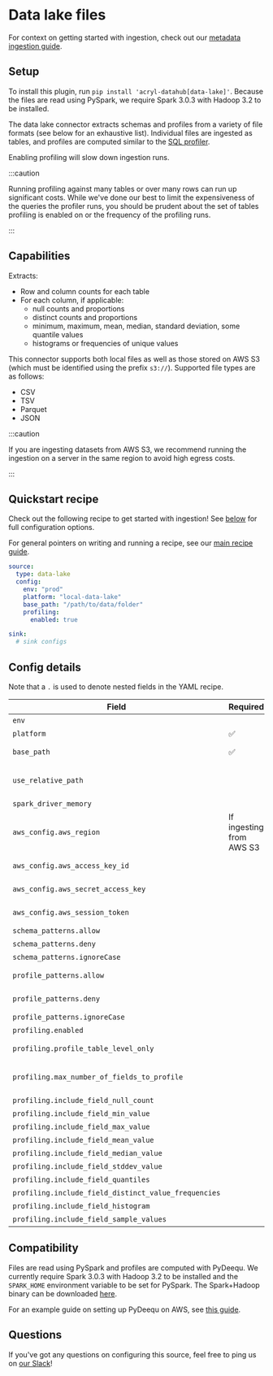 # Data lake files

For context on getting started with ingestion, check out our [metadata ingestion guide](../README.md).

## Setup

To install this plugin, run `pip install 'acryl-datahub[data-lake]'`. Because the files are read using PySpark, we require Spark 3.0.3 with Hadoop 3.2 to be installed.

The data lake connector extracts schemas and profiles from a variety of file formats (see below for an exhaustive list).
Individual files are ingested as tables, and profiles are computed similar to the [SQL profiler](./sql_profiles.md).

Enabling profiling will slow down ingestion runs.

:::caution

Running profiling against many tables or over many rows can run up significant costs.
While we've done our best to limit the expensiveness of the queries the profiler runs, you
should be prudent about the set of tables profiling is enabled on or the frequency
of the profiling runs.

:::

## Capabilities

Extracts:

- Row and column counts for each table
- For each column, if applicable:
  - null counts and proportions
  - distinct counts and proportions
  - minimum, maximum, mean, median, standard deviation, some quantile values
  - histograms or frequencies of unique values

This connector supports both local files as well as those stored on AWS S3 (which must be identified using the prefix `s3://`). Supported file types are as follows:

- CSV
- TSV
- Parquet
- JSON

:::caution

If you are ingesting datasets from AWS S3, we recommend running the ingestion on a server in the same region to avoid high egress costs.

:::

## Quickstart recipe

Check out the following recipe to get started with ingestion! See [below](#config-details) for full configuration options.

For general pointers on writing and running a recipe, see our [main recipe guide](../README.md#recipes).

```yml
source:
  type: data-lake
  config:
    env: "prod"
    platform: "local-data-lake"
    base_path: "/path/to/data/folder"
    profiling:
      enabled: true

sink:
  # sink configs
```

## Config details

Note that a `.` is used to denote nested fields in the YAML recipe.

| Field                                                | Required                 | Default      | Description                                                                                                                                                                                                                           |
| ---------------------------------------------------- | ------------------------ | ------------ | ------------------------------------------------------------------------------------------------------------------------------------------------------------------------------------------------------------------------------------- |
| `env`                                                |                          | `PROD`       | Environment to use in namespace when constructing URNs.                                                                                                                                                                               |
| `platform`                                           | ✅                       |              | Platform to use in namespace when constructing URNs.                                                                                                                                                                                  |
| `base_path`                                          | ✅                       |              | Path of the base folder to crawl. Unless `schema_patterns` and `profile_patterns` are set, the connector will ingest all files in this folder.                                                                                        |
| `use_relative_path`                                  |                          | `false`      | Whether to use the relative path (the part with the base path removed) when constructing URNs for files being ingested from a local directory. This option is ignored when ingesting from AWS S3 because S3 URIs are globally unique. |
| `spark_driver_memory`                                |                          | `4g`         | Max amount of memory to grant Spark.                                                                                                                                                                                                  |
| `aws_config.aws_region`                              | If ingesting from AWS S3 |              | AWS region code.                                                                                                                                                                                                                      |
| `aws_config.aws_access_key_id`                       |                          | Autodetected | See https://boto3.amazonaws.com/v1/documentation/api/latest/guide/credentials.html                                                                                                                                                    |
| `aws_config.aws_secret_access_key`                   |                          | Autodetected | See https://boto3.amazonaws.com/v1/documentation/api/latest/guide/credentials.html                                                                                                                                                    |
| `aws_config.aws_session_token`                       |                          | Autodetected | See https://boto3.amazonaws.com/v1/documentation/api/latest/guide/credentials.html                                                                                                                                                    |
| `schema_patterns.allow`                              |                          | `*`          | List of regex patterns for tables to ingest. Defaults to all.                                                                                                                                                                         |
| `schema_patterns.deny`                               |                          |              | List of regex patterns for tables to not ingest. Defaults to none.                                                                                                                                                                    |
| `schema_patterns.ignoreCase`                         |                          | `True`       | Whether to ignore case sensitivity during pattern matching of tables to ingest.                                                                                                                                                       |
| `profile_patterns.allow`                             |                          | `*`          | List of regex patterns for tables to profile (a must also be ingested for profiling). Defaults to all.                                                                                                                                |
| `profile_patterns.deny`                              |                          |              | List of regex patterns for tables to not profile (a must also be ingested for profiling). Defaults to none.                                                                                                                           |
| `profile_patterns.ignoreCase`                        |                          | `True`       | Whether to ignore case sensitivity during pattern matching of tables to profile.                                                                                                                                                      |
| `profiling.enabled`                                  |                          | `False`      | Whether profiling should be done.                                                                                                                                                                                                     |
| `profiling.profile_table_level_only`                 |                          | `False`      | Whether to perform profiling at table-level only or include column-level profiling as well.                                                                                                                                           |
| `profiling.max_number_of_fields_to_profile`          |                          | `None`       | A positive integer that specifies the maximum number of columns to profile for any table. `None` implies all columns. The cost of profiling goes up significantly as the number of columns to profile goes up.                        |
| `profiling.include_field_null_count`                 |                          | `True`       | Whether to profile for the number of nulls for each column.                                                                                                                                                                           |
| `profiling.include_field_min_value`                  |                          | `True`       | Whether to profile for the min value of numeric columns.                                                                                                                                                                              |
| `profiling.include_field_max_value`                  |                          | `True`       | Whether to profile for the max value of numeric columns.                                                                                                                                                                              |
| `profiling.include_field_mean_value`                 |                          | `True`       | Whether to profile for the mean value of numeric columns.                                                                                                                                                                             |
| `profiling.include_field_median_value`               |                          | `True`       | Whether to profile for the median value of numeric columns.                                                                                                                                                                           |
| `profiling.include_field_stddev_value`               |                          | `True`       | Whether to profile for the standard deviation of numeric columns.                                                                                                                                                                     |
| `profiling.include_field_quantiles`                  |                          | `True`       | Whether to profile for the quantiles of numeric columns.                                                                                                                                                                              |
| `profiling.include_field_distinct_value_frequencies` |                          | `True`       | Whether to profile for distinct value frequencies.                                                                                                                                                                                    |
| `profiling.include_field_histogram`                  |                          | `True`       | Whether to profile for the histogram for numeric fields.                                                                                                                                                                              |
| `profiling.include_field_sample_values`              |                          | `True`       | Whether to profile for the sample values for all columns.                                                                                                                                                                             |

## Compatibility

Files are read using PySpark and profiles are computed with PyDeequ.
We currently require Spark 3.0.3 with Hadoop 3.2 to be installed and the `SPARK_HOME` environment variable to be set for PySpark.
The Spark+Hadoop binary can be downloaded [here](https://www.apache.org/dyn/closer.lua/spark/spark-3.0.3/spark-3.0.3-bin-hadoop3.2.tgz).

For an example guide on setting up PyDeequ on AWS, see [this guide](https://aws.amazon.com/blogs/big-data/testing-data-quality-at-scale-with-pydeequ/).

## Questions

If you've got any questions on configuring this source, feel free to ping us on [our Slack](https://slack.datahubproject.io/)!
